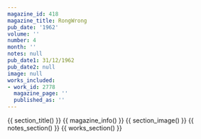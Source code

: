 ```yaml
---
magazine_id: 418
magazine_title: RongWrong
pub_date: '1962'
volume: ''
number: 4
month: ''
notes: null
pub_date1: 31/12/1962
pub_date2: null
image: null
works_included:
- work_id: 2778
  magazine_page: ''
  published_as: ''
---
```


{{ section_title() }}
{{ magazine_info() }}
{{ section_image() }}
{{ notes_section() }}
{{ works_section() }}
